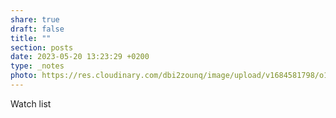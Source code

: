 ```yaml
---
share: true
draft: false
title: ""
section: posts
date: 2023-05-20 13:23:29 +0200
type: _notes
photo: https://res.cloudinary.com/dbi2zounq/image/upload/v1684581798/o1gt9nhxvnkpsoidlujv.jpg
---
```


Watch list
